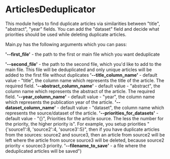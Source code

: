 # ArticlesDeduplicator

This module helps to find duplicate articles via similarities between "title", "abstract", "year" fields. You can add the "dataset" field and decide what priorities should be used while deleting duplicate articles.

Main.py has the following arguments which you can pass:

**'--first_file'** - the path to the first or main file which you want deduplicate

**'--second_file'** - the path to the second file, which you'd like to add to the main file. This file will be deduplicated and only unique articles will be added to the first file without duplicates
**'--title_column_name'** - default value - "title", the column name which represents the title of the article. The required field.
**'--abstract_column_name'** -  default value - "abstract", the column name which represents the abstract of the article. The required field.
**'--year_column_name'** -  default value - "year", the column name which represents the publication year of the article.
**'--dataset_column_name'** -  default value - "dataset", the column name which represents the source/dataset of the article.
**'--priorities_for_datasets'** - default value - "{}", Priorities for the article source. The less the number for the priority, the higher priority is". For example, you setup priorities "{'source1':8, 'source2':4, 'source3':5}", then if you have duplicate articles from the sources: source2 and source3, then an article from source2 will be left where the article from source source3 will be deleted, because source2 priority < sourcec3 priority.
**'--filename_to_save'** - a file where the deduplicated articles will be saved")
